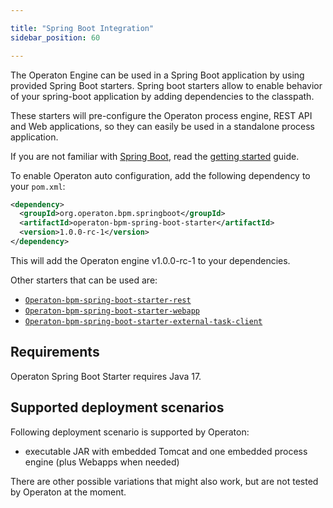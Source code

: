 ```yaml
---

title: "Spring Boot Integration"
sidebar_position: 60

---
```


The Operaton Engine can be used in a Spring Boot application by using provided Spring Boot starters.
Spring boot starters allow to enable behavior of your spring-boot application by adding dependencies to the classpath.

These starters will pre-configure the Operaton process engine, REST API and Web applications, so they can easily be used in a standalone process application.

If you are not familiar with [Spring Boot](http://projects.spring.io/spring-boot/), read the [getting started](http://docs.spring.io/spring-boot/docs/current/reference/htmlsingle/#getting-started) guide.

To enable Operaton auto configuration, add the following dependency to your ```pom.xml```:

```xml
<dependency>
  <groupId>org.operaton.bpm.springboot</groupId>
  <artifactId>operaton-bpm-spring-boot-starter</artifactId>
  <version>1.0.0-rc-1</version>
</dependency>
```

This will add the Operaton engine v1.0.0-rc-1 to your dependencies.

Other starters that can be used are: 

* [`Operaton-bpm-spring-boot-starter-rest`](rest-api)
* [`Operaton-bpm-spring-boot-starter-webapp`](webapps)
* [`Operaton-bpm-spring-boot-starter-external-task-client`](../../user-guide/ext-client/spring-boot-starter.md)


## Requirements

Operaton Spring Boot Starter requires Java 17.

## Supported deployment scenarios

Following deployment scenario is supported by Operaton:

* executable JAR with embedded Tomcat and one embedded process engine (plus Webapps when needed)

There are other possible variations that might also work, but are not tested by Operaton at the moment.